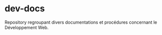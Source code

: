 # dev-docs
Repository regroupant divers documentations et procédures concernant le Développement Web.
